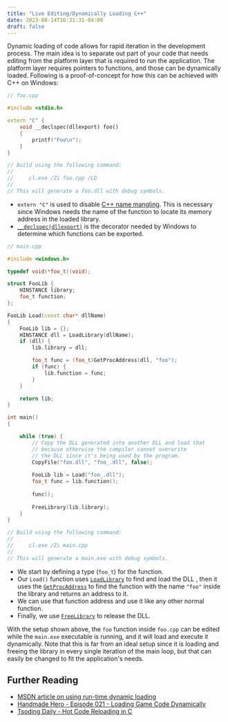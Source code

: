```yaml
---
title: "Live Editing/Dynamically Loading C++"
date: 2023-08-14T16:31:31-04:00
draft: false
---
```


Dynamic loading of code allows for rapid iteration in the development process. The main idea is to separate out part of your code that needs editing from the platform layer that is required to run the application. The platform layer requires pointers to functions, and those can be dynamically loaded. Following is a proof-of-concept for how this can be achieved with C++ on Windows:

```cpp
// foo.cpp

#include <stdio.h>

extern "C" {
	void __declspec(dllexport) foo()
	{
		printf("Foo\n");
	}
}

// Build using the following command:
//
//     cl.exe /Zi foo.cpp /LD
//
// This will generate a foo.dll with debug symbols.
```

- `extern "C"` is used to disable [C++ name mangling](https://learn.microsoft.com/en-us/cpp/build/reference/decorated-names). This is necessary since Windows needs  the name of the function to locate its memory address in the loaded library.
- [`__declspec(dllexport)`](https://learn.microsoft.com/en-us/cpp/build/exporting-from-a-dll-using-declspec-dllexport) is the decorator needed by Windows to determine which functions can be exported.

```cpp
// main.cpp

#include <windows.h>

typedef void(*foo_t)(void);

struct FooLib {
	HINSTANCE library;
	foo_t function;
};

FooLib Load(const char* dllName)
{
	FooLib lib = {};
	HINSTANCE dll = LoadLibrary(dllName);
	if (dll) {
		lib.library = dll;

		foo_t func = (foo_t)GetProcAddress(dll, "foo");
		if (func) {
			lib.function = func;	
		}
	}

	return lib;
}

int main()
{

	while (true) {
		// Copy the DLL generated into another DLL and load that
		// because otherwise the compiler cannot overwrite
		// the DLL since it's being used by the program.
		CopyFile("foo.dll", "foo_.dll", false);
		
		FooLib lib = Load("foo_.dll");
		foo_t func = lib.function();
		
		func();
		
		FreeLibrary(lib.library);
	}
}

// Build using the following command:
//
//     cl.exe /Zi main.cpp
//
// This will generate a main.exe with debug symbols.
```

- We start by defining a type (`foo_t`) for the function.
- Our `Load()` function uses [`LoadLibrary`](https://learn.microsoft.com/en-us/windows/win32/api/libloaderapi/nf-libloaderapi-loadlibraryw) to find and load the DLL , then it uses the [`GetProcAddress`](https://learn.microsoft.com/en-us/windows/win32/api/libloaderapi/nf-libloaderapi-getprocaddress) to find the function with the name `"foo"` inside the library and returns an address to it.
- We can use that function address and use it like any other normal function.
- Finally, we use [`FreeLibrary`](https://learn.microsoft.com/en-us/windows/win32/api/libloaderapi/nf-libloaderapi-freelibrary) to release the DLL.

With the setup shown above, the `foo` function inside `foo.cpp` can be edited while the `main.exe` executable is running, and it will load and execute it dynamically. Note that this is far from an ideal setup since it is loading and freeing the library in every single iteration of the main loop, but that can easily be changed to fit the application's needs.

## Further Reading

- [MSDN article on using run-time dynamic loading](https://learn.microsoft.com/en-us/windows/win32/dlls/using-run-time-dynamic-linking)
- [Handmade Hero - Episode 021 - Loading Game Code Dynamically](https://www.youtube.com/watch?v=WMSBRk5WG58)
- [Tsoding Daily - Hot Code Reloading in C](https://www.youtube.com/watch?v=Y57ruDOwH1g)